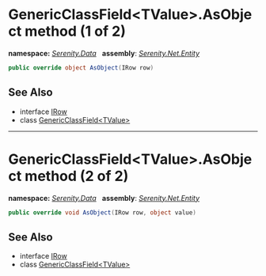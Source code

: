 # GenericClassField&lt;TValue&gt;.AsObject method (1 of 2)
**namespace:** *[Serenity.Data](../../README.md#serenity.data-namespace)*   **assembly**: *[Serenity.Net.Entity](../../README.md)*

```csharp
public override object AsObject(IRow row)
```

## See Also

* interface [IRow](../IRow.md)
* class [GenericClassField&lt;TValue&gt;](../GenericClassField-1.md)

---

# GenericClassField&lt;TValue&gt;.AsObject method (2 of 2)
**namespace:** *[Serenity.Data](../../README.md#serenity.data-namespace)*   **assembly**: *[Serenity.Net.Entity](../../README.md)*

```csharp
public override void AsObject(IRow row, object value)
```

## See Also

* interface [IRow](../IRow.md)
* class [GenericClassField&lt;TValue&gt;](../GenericClassField-1.md)